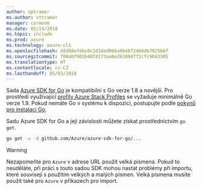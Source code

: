 ```yaml
---
author: sptramer
ms.author: sttramer
manager: carmonm
ms.date: 02/14/2018
ms.topic: include
ms.prod: azure
ms.technology: azure-cli
ms.openlocfilehash: ddd58efdbc0c2d3ded068a9bebf2466db702566f
ms.sourcegitcommit: f08abf902b48f8173aa6e261084ff2cfc9043305
ms.translationtype: HT
ms.contentlocale: cs-CZ
ms.lasthandoff: 05/03/2018
---
```

Sada [Azure SDK for Go](https://github.com/Azure/azure-sdk-for-go) je kompatibilní s Go verze 1.8 a novější. Pro prostředí využívající [profily Azure Stack Profiles](https://docs.microsoft.com/en-us/azure/azure-stack/azure-stack-version-profiles) se vyžaduje minimálně Go verze 1.9.
Pokud nemáte Go v systému k dispozici, postupujte podle [pokynů pro instalaci Go](https://golang.org/doc/install).

Sadu Azure SDK for Go a její závislosti můžete získat prostřednictvím `go get`.

```bash
go get -u -d github.com/Azure/azure-sdk-for-go/...
```

> [!WARNING]
> Nezapomeňte pro `Azure` v adrese URL použít velká písmena. Pokud to neuděláte, při práci s touto sadou SDK mohou nastat problémy při importu, které souvisejí s použitím velkých a malých písmen. Velká písmena musíte použít také pro `Azure` v příkazech pro import.

